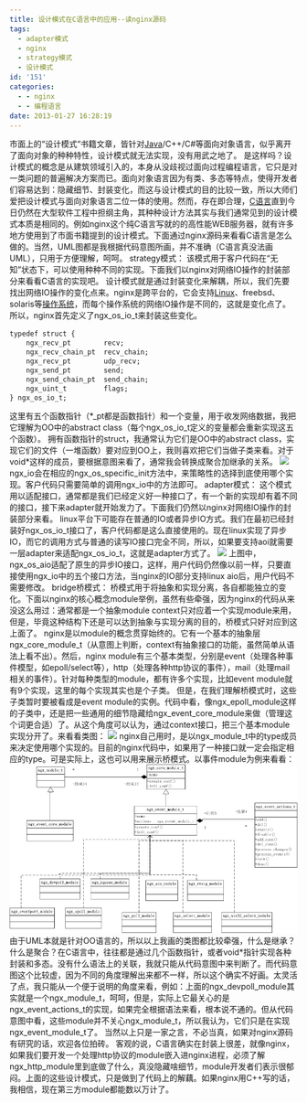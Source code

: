 ```yaml
---
title: 设计模式在C语言中的应用--读nginx源码
tags:
  - adapter模式
  - nginx
  - strategy模式
  - 设计模式
id: '151'
categories:
  - - nginx
  - - 编程语言
date: 2013-01-27 16:28:19
---
```


市面上的“设计模式“书籍文章，皆针对[Java](http://lib.csdn.net/base/javase "Java SE知识库")/C++/C#等面向对象语言，似乎离开了面向对象的种种特性，设计模式就无法实现，没有用武之地了。 是这样吗？设计模式的概念是从建筑领域引入的，本身从没歧视过面向过程编程语言，它只是对一类问题的普遍解决方案而已。面向对象语言因为有类、多态等特点，使得开发者们容易达到：隐藏细节、封装变化，而这与设计模式的目的比较一致，所以大师们爱把设计模式与面向对象语言二位一体的使用。然而，存在即合理，[C语言](http://lib.csdn.net/base/c "C语言知识库")直到今日仍然在大型软件工程中担纲主角，其种种设计方法其实与我们通常见到的设计模式本质是相同的。例如nginx这个纯C语言写就的的高性能WEB服务器，就有许多地方使用到了市面书籍提到的设计模式。下面通过nginx源码来看看C语言是怎么做的。当然，UML图都是我根据代码意图所画，并不准确（C语言真没法画UML），只用于方便理解，呵呵。 strategy模式： 该模式用于客户代码在“无知”状态下，可以使用种种不同的实现。下面我们以nginx对网络IO操作的封装部分来看看C语言的实现吧。 设计模式就是通过封装变化来解耦，所以，我们先要找出网络IO操作的变化点来。nginx是跨平台的，它会支持[Linux](http://lib.csdn.net/base/linux "Linux知识库")、freebsd、solaris等[操作系统](http://lib.csdn.net/base/operatingsystem "操作系统知识库")，而每个操作系统的网络IO操作是不同的，这就是变化点了。 所以，nginx首先定义了ngx\_os\_io\_t来封装这些变化。
<!-- more -->
```
typedef struct {  
    ngx_recv_pt        recv;  
    ngx_recv_chain_pt  recv_chain;  
    ngx_recv_pt        udp_recv;  
    ngx_send_pt        send;  
    ngx_send_chain_pt  send_chain;  
    ngx_uint_t         flags;  
} ngx_os_io_t;  
```

这里有五个函数指针（\*\_pt都是函数指针）和一个变量，用于收发网络数据，我把它理解为OO中的abstract class（每个ngx\_os\_io\_t定义的变量都会重新实现这五个函数）。 拥有函数指针的struct，我通常认为它们是OO中的abstract class，实现它们的文件（一堆函数）要对应到OO上，我则喜欢把它们当做子类来看。对于void\*这样的成员，要根据意图来看了，通常我会转换成聚合加继承的关系。 ![](http://www.taohui.pub/wp-content/uploads/2017/01/0_1328087269KWms-1-1.png) ngx\_io会在相应的ngx\_os\_specific\_init方法中，来策略性的选择到底使用哪个实现。客户代码只需要简单的调用ngx\_io中的方法即可。 adapter模式： 这个模式用以适配接口，通常都是我们已经定义好一种接口了，有一个新的实现却有着不同的接口，接下来adapter就开始发力了。下面我们仍然以nginx对网络IO操作的封装部分来看。 linux平台下可能存在普通的IO或者异步IO方式。我们在最初已经封装好ngx\_os\_io\_t接口了，客户代码都是这么直接使用的。现在linux实现了异步IO，而它的调用方式与普通的读写IO接口完全不同，所以，如果要支持aoi就需要一层adapter来适配ngx\_os\_io\_t，这就是adapter方式了。 ![](http://www.taohui.pub/wp-content/uploads/2013/01/adapter.png) 上图中，ngx\_os\_aio适配了原生的异步IO接口，这样，用户代码仍然像以前一样，只要直接使用ngx\_io中的五个接口方法，当nginx的IO部分支持linux aio后，用户代码不需要修改。 bridge桥模式： 桥模式用于将抽象和实现分离，各自都能独立的变化。下面以nginx的核心概念module举例，虽然有些牵强，因为nginx的代码从来没这么用过：通常都是一个抽象module context只对应着一个实现module来用，但是，毕竟这种结构下还是可以达到抽象与实现分离的目的，桥模式只好对应到这上面了。 nginx是以module的概念贯穿始终的。它有一个基本的抽象层ngx\_core\_module\_t（从意图上判断，context有抽象接口的功能，虽然简单从语法上看不出）。然后，nginx module有三个基本类型，分别是event（处理各种事件模型，如epoll/select等），http（处理各种http协议的事件），mail（处理mail相关的事件）。针对每种类型的module，都有许多个实现，比如event module就有9个实现，这里的每个实现其实也是个子类。 但是，在我们理解桥模式时，这些子类暂时要被看成是event module的实例。代码中看，像ngx\_epoll\_module这样的子类中，还是把一些通用的细节隐藏给ngx\_event\_core\_module来做（管理这个词更合适）了。从这个角度可以认为，通过context接口，把三个基本module实现分开了。来看看类图： ![](http://www.taohui.pub/wp-content/uploads/2013/01/bridge模式.png) nginx自己用时，是以ngx\_module\_t中的type成员来决定使用哪个实现的。目前的nginx代码中，如果用了一种接口就一定会指定相应的type。可是实际上，这也可以用来展示桥模式。以事件module为例来看看： ![](/2013/01/bridge2.png) 由于UML本就是针对OO语言的，所以以上我画的类图都比较牵强，什么是继承？什么是聚合？在C语言中，往往都是通过几个函数指针，或者void\*指针实现各种封装和多态。没有什么语法上的关联，我就只能从代码意图中来判断了。而代码意图这个比较虚，因为不同的角度理解出来都不一样，所以这个确实不好画。太灵活了点，我只能从一个便于说明的角度来看，例如：上面的ngx\_devpoll\_module其实就是一个ngx\_module\_t，呵呵，但是，实际上它最关心的是ngx\_event\_actions\_t的实现，如果完全根据语法来看，根本说不通的。但从代码意图中看，这些module并不关心ngx\_module\_t，所以我认为，它们只是在实现ngx\_event\_module\_t了。 当然以上只是一家之言，不必当真，如果对nginx源码有研究的话，欢迎各位拍砖。 客观的说，C语言确实在封装上很差，就像nginx，如果我们要开发一个处理http协议的module嵌入进nginx进程，必须了解ngx\_http\_module里到底做了什么，真没隐藏啥细节，module开发者们表示很郁闷。上面的这些设计模式，只是做到了代码上的解藕。如果nginx用C++写的话，我相信，现在第三方module都能数以万计了。